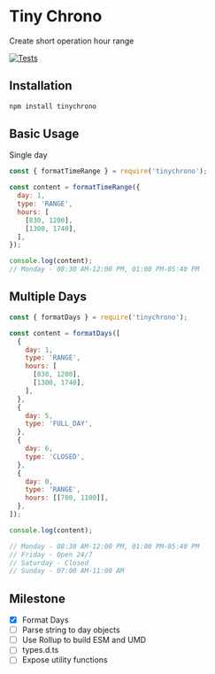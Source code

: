# Tiny Chrono

Create short operation hour range

[![Tests](https://github.com/seanghay/tinychrono/actions/workflows/test.yml/badge.svg)](https://github.com/seanghay/tinychrono/actions/workflows/test.yml)


## Installation

```sh
npm install tinychrono
```

## Basic Usage

Single day

```js
const { formatTimeRange } = require('tinychrono');

const content = formatTimeRange({
  day: 1,
  type: 'RANGE',
  hours: [
    [830, 1200],
    [1300, 1740],
  ],
});

console.log(content);
// Monday - 08:30 AM-12:00 PM, 01:00 PM-05:40 PM

```
## Multiple Days

```js
const { formatDays } = require('tinychrono');

const content = formatDays([
  {
    day: 1,
    type: 'RANGE',
    hours: [
      [830, 1200],
      [1300, 1740],
    ],
  },
  {
    day: 5,
    type: 'FULL_DAY',
  },
  {
    day: 6,
    type: 'CLOSED',
  },
  {
    day: 0,
    type: 'RANGE',
    hours: [[700, 1100]],
  },
]);

console.log(content);

// Monday - 08:30 AM-12:00 PM, 01:00 PM-05:40 PM
// Friday - Open 24/7
// Saturday - Closed
// Sunday - 07:00 AM-11:00 AM
```

## Milestone

- [x] Format Days  
- [ ] Parse string to day objects
- [ ] Use Rollup to build ESM and UMD 
- [ ] types.d.ts
- [ ] Expose utility functions
